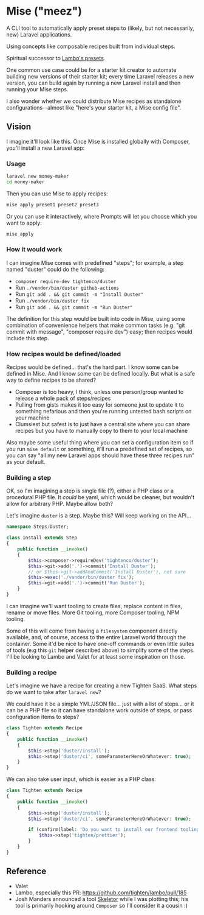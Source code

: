 # Mise ("meez")

A CLI tool to automatically apply preset steps to (likely, but not necessarily, new) Laravel applications.

Using concepts like composable recipes built from individual steps.

Spiritual successor to [Lambo's presets](https://github.com/tighten/lambo/pull/185).

One common use case could be for a starter kit creator to automate building new versions of their starter kit; every time Laravel releases a new version, you can build again by running a new Laravel install and then running your Mise steps.

I also wonder whether we could distribute Mise recipes as standalone configurations--almost like "here's your starter kit, a Mise config file".

## Vision

I imagine it'll look like this. Once Mise is installed globally with Composer, you'll install a new Laravel app:

### Usage

```bash
laravel new money-maker
cd money-maker
```

Then you can use Mise to apply recipes:

```bash
mise apply preset1 preset2 preset3
```

Or you can use it interactively, where Prompts will let you choose which you want to apply:

```bash
mise apply
```

### How it would work

I can imagine Mise comes with predefined "steps"; for example, a step named "duster" could do the following:

- `composer require-dev tightenco/duster`
- Run `./vendor/bin/duster github-actions`
- Run `git add . && git commit -m "Install Duster"`
- Run `./vendor/bin/duster fix`
- Run `git add . && git commit -m "Run Duster"`

The definition for this step would be built into code in Mise, using some combination of convenience helpers that make common tasks (e.g. "git commit with message", "composer require dev") easy; then recipes would include this step.

### How recipes would be defined/loaded

Recipes would be defined... that's the hard part. I know some can be defined in Mise. And I know some can be defined locally. But what is a safe way to define recipes to be shared?

- Composer is too heavy, I think, unless one person/group wanted to release a whole pack of steps/recipes
- Pulling from gists makes it too easy for someone just to update it to something nefarious and then you're running untested bash scripts on your machine
- Clumsiest but safest is to just have a central site where you can share recipes but you have to manually copy to them to your local machine

Also maybe some useful thing where you can set a configuration item so if you run `mise default` or something, it'll run a predefined set of recipes, so you can say "all my new Laravel apps should have these three recipes run" as your default.

### Building a step

OK, so I'm imagining a step is single file (?), either a PHP class or a procedural PHP file. It *could* be yaml, which would be cleaner, but wouldn't allow for arbitrary PHP. Maybe allow both?

Let's imagine `duster` is a step. Maybe this? Will keep working on the API...

```php
namespace Steps/Duster;

class Install extends Step
{
    public function __invoke()
    {
        $this->composer->requireDev('tightenco/duster');
        $this->git->add('.')->commit('Install Duster');
        // or $this->git->addAndCommit('Install Duster'), not sure
        $this->exec('./vendor/bin/duster fix');
        $this->git->add('.')->commit('Run Duster');
    }
}
```

I can imagine we'll want tooling to create files, replace content in files, rename or move files. More Git tooling, more Composer tooling, NPM tooling.

Some of this will come from having a `filesystem` component directly available, and, of course, access to the entire Laravel world through the container. Some it'd be nice to have one-off commands or even little suites of tools (e.g this `git` helper described above) to simplify some of the steps. I'll be looking to Lambo and Valet for at least some inspiration on those.

### Building a recipe

Let's imagine we have a recipe for creating a new Tighten SaaS. What steps do we want to take after `laravel new`?

We could have it be a simple YML/JSON file... just with a list of steps... or it can be a PHP file so it can have standalone work outside of steps, or pass configuration items to steps?

```php
class Tighten extends Recipe
{
    public function __invoke()
    {
        $this->step('duster/install');
        $this->step('duster/ci', someParameterHereOrWhatever: true);
    }
}
```

We can also take user input, which is easier as a PHP class:

```php
class Tighten extends Recipe
{
    public function __invoke()
    {
        $this->step('duster/install');
        $this->step('duster/ci', someParameterHereOrWhatever: true);

        if (confirm(label: 'Do you want to install our frontend tooling?')) {
            $this->step('tighten/prettier');
        }
    }
}
```

## Reference

- Valet
- Lambo, especially this PR: https://github.com/tighten/lambo/pull/185
- Josh Manders announced a tool [Skeletor](https://github.com/aniftyco/skeletor) while I was plotting this; his tool is primarily hooking around `Composer` so I'll consider it a cousin :)
